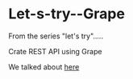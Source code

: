 Let-s-try--Grape
================

From the series "let's try".....

Crate REST API using Grape

We talked about [here](http://ignazioc.github.io/2014/05/24/grape.html)

